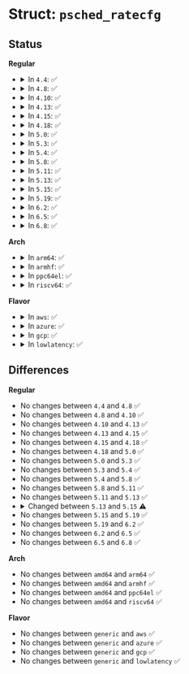 # Struct: <code>psched_ratecfg</code>

## Status
<b>Regular</b>
<ul>
<li>
<details>
<summary>In <code>4.4</code>: ✅</summary>

```c
struct psched_ratecfg {
    u64 rate_bytes_ps;
    u32 mult;
    u16 overhead;
    u8 linklayer;
    u8 shift;
};
```
</details>
</li>
<li>
<details>
<summary>In <code>4.8</code>: ✅</summary>

```c
struct psched_ratecfg {
    u64 rate_bytes_ps;
    u32 mult;
    u16 overhead;
    u8 linklayer;
    u8 shift;
};
```
</details>
</li>
<li>
<details>
<summary>In <code>4.10</code>: ✅</summary>

```c
struct psched_ratecfg {
    u64 rate_bytes_ps;
    u32 mult;
    u16 overhead;
    u8 linklayer;
    u8 shift;
};
```
</details>
</li>
<li>
<details>
<summary>In <code>4.13</code>: ✅</summary>

```c
struct psched_ratecfg {
    u64 rate_bytes_ps;
    u32 mult;
    u16 overhead;
    u8 linklayer;
    u8 shift;
};
```
</details>
</li>
<li>
<details>
<summary>In <code>4.15</code>: ✅</summary>

```c
struct psched_ratecfg {
    u64 rate_bytes_ps;
    u32 mult;
    u16 overhead;
    u8 linklayer;
    u8 shift;
};
```
</details>
</li>
<li>
<details>
<summary>In <code>4.18</code>: ✅</summary>

```c
struct psched_ratecfg {
    u64 rate_bytes_ps;
    u32 mult;
    u16 overhead;
    u8 linklayer;
    u8 shift;
};
```
</details>
</li>
<li>
<details>
<summary>In <code>5.0</code>: ✅</summary>

```c
struct psched_ratecfg {
    u64 rate_bytes_ps;
    u32 mult;
    u16 overhead;
    u8 linklayer;
    u8 shift;
};
```
</details>
</li>
<li>
<details>
<summary>In <code>5.3</code>: ✅</summary>

```c
struct psched_ratecfg {
    u64 rate_bytes_ps;
    u32 mult;
    u16 overhead;
    u8 linklayer;
    u8 shift;
};
```
</details>
</li>
<li>
<details>
<summary>In <code>5.4</code>: ✅</summary>

```c
struct psched_ratecfg {
    u64 rate_bytes_ps;
    u32 mult;
    u16 overhead;
    u8 linklayer;
    u8 shift;
};
```
</details>
</li>
<li>
<details>
<summary>In <code>5.8</code>: ✅</summary>

```c
struct psched_ratecfg {
    u64 rate_bytes_ps;
    u32 mult;
    u16 overhead;
    u8 linklayer;
    u8 shift;
};
```
</details>
</li>
<li>
<details>
<summary>In <code>5.11</code>: ✅</summary>

```c
struct psched_ratecfg {
    u64 rate_bytes_ps;
    u32 mult;
    u16 overhead;
    u8 linklayer;
    u8 shift;
};
```
</details>
</li>
<li>
<details>
<summary>In <code>5.13</code>: ✅</summary>

```c
struct psched_ratecfg {
    u64 rate_bytes_ps;
    u32 mult;
    u16 overhead;
    u8 linklayer;
    u8 shift;
};
```
</details>
</li>
<li>
<details>
<summary>In <code>5.15</code>: ✅</summary>

```c
struct psched_ratecfg {
    u64 rate_bytes_ps;
    u32 mult;
    u16 overhead;
    u16 mpu;
    u8 linklayer;
    u8 shift;
};
```
</details>
</li>
<li>
<details>
<summary>In <code>5.19</code>: ✅</summary>

```c
struct psched_ratecfg {
    u64 rate_bytes_ps;
    u32 mult;
    u16 overhead;
    u16 mpu;
    u8 linklayer;
    u8 shift;
};
```
</details>
</li>
<li>
<details>
<summary>In <code>6.2</code>: ✅</summary>

```c
struct psched_ratecfg {
    u64 rate_bytes_ps;
    u32 mult;
    u16 overhead;
    u16 mpu;
    u8 linklayer;
    u8 shift;
};
```
</details>
</li>
<li>
<details>
<summary>In <code>6.5</code>: ✅</summary>

```c
struct psched_ratecfg {
    u64 rate_bytes_ps;
    u32 mult;
    u16 overhead;
    u16 mpu;
    u8 linklayer;
    u8 shift;
};
```
</details>
</li>
<li>
<details>
<summary>In <code>6.8</code>: ✅</summary>

```c
struct psched_ratecfg {
    u64 rate_bytes_ps;
    u32 mult;
    u16 overhead;
    u16 mpu;
    u8 linklayer;
    u8 shift;
};
```
</details>
</li>
</ul>
<b>Arch</b>
<ul>
<li>
<details>
<summary>In <code>arm64</code>: ✅</summary>

```c
struct psched_ratecfg {
    u64 rate_bytes_ps;
    u32 mult;
    u16 overhead;
    u8 linklayer;
    u8 shift;
};
```
</details>
</li>
<li>
<details>
<summary>In <code>armhf</code>: ✅</summary>

```c
struct psched_ratecfg {
    u64 rate_bytes_ps;
    u32 mult;
    u16 overhead;
    u8 linklayer;
    u8 shift;
};
```
</details>
</li>
<li>
<details>
<summary>In <code>ppc64el</code>: ✅</summary>

```c
struct psched_ratecfg {
    u64 rate_bytes_ps;
    u32 mult;
    u16 overhead;
    u8 linklayer;
    u8 shift;
};
```
</details>
</li>
<li>
<details>
<summary>In <code>riscv64</code>: ✅</summary>

```c
struct psched_ratecfg {
    u64 rate_bytes_ps;
    u32 mult;
    u16 overhead;
    u8 linklayer;
    u8 shift;
};
```
</details>
</li>
</ul>
<b>Flavor</b>
<ul>
<li>
<details>
<summary>In <code>aws</code>: ✅</summary>

```c
struct psched_ratecfg {
    u64 rate_bytes_ps;
    u32 mult;
    u16 overhead;
    u8 linklayer;
    u8 shift;
};
```
</details>
</li>
<li>
<details>
<summary>In <code>azure</code>: ✅</summary>

```c
struct psched_ratecfg {
    u64 rate_bytes_ps;
    u32 mult;
    u16 overhead;
    u8 linklayer;
    u8 shift;
};
```
</details>
</li>
<li>
<details>
<summary>In <code>gcp</code>: ✅</summary>

```c
struct psched_ratecfg {
    u64 rate_bytes_ps;
    u32 mult;
    u16 overhead;
    u8 linklayer;
    u8 shift;
};
```
</details>
</li>
<li>
<details>
<summary>In <code>lowlatency</code>: ✅</summary>

```c
struct psched_ratecfg {
    u64 rate_bytes_ps;
    u32 mult;
    u16 overhead;
    u8 linklayer;
    u8 shift;
};
```
</details>
</li>
</ul>

## Differences
<b>Regular</b>
<ul>
<li>
No changes between <code>4.4</code> and <code>4.8</code> ✅
</li>
<li>
No changes between <code>4.8</code> and <code>4.10</code> ✅
</li>
<li>
No changes between <code>4.10</code> and <code>4.13</code> ✅
</li>
<li>
No changes between <code>4.13</code> and <code>4.15</code> ✅
</li>
<li>
No changes between <code>4.15</code> and <code>4.18</code> ✅
</li>
<li>
No changes between <code>4.18</code> and <code>5.0</code> ✅
</li>
<li>
No changes between <code>5.0</code> and <code>5.3</code> ✅
</li>
<li>
No changes between <code>5.3</code> and <code>5.4</code> ✅
</li>
<li>
No changes between <code>5.4</code> and <code>5.8</code> ✅
</li>
<li>
No changes between <code>5.8</code> and <code>5.11</code> ✅
</li>
<li>
No changes between <code>5.11</code> and <code>5.13</code> ✅
</li>
<li>
<details>
<summary>Changed between <code>5.13</code> and <code>5.15</code> ⚠️</summary>
<ul>
<li>
<b>Field added. </b>
<code>u16 mpu</code>
</li>
</ul>
</details>
</li>
<li>
No changes between <code>5.15</code> and <code>5.19</code> ✅
</li>
<li>
No changes between <code>5.19</code> and <code>6.2</code> ✅
</li>
<li>
No changes between <code>6.2</code> and <code>6.5</code> ✅
</li>
<li>
No changes between <code>6.5</code> and <code>6.8</code> ✅
</li>
</ul>
<b>Arch</b>
<ul>
<li>
No changes between <code>amd64</code> and <code>arm64</code> ✅
</li>
<li>
No changes between <code>amd64</code> and <code>armhf</code> ✅
</li>
<li>
No changes between <code>amd64</code> and <code>ppc64el</code> ✅
</li>
<li>
No changes between <code>amd64</code> and <code>riscv64</code> ✅
</li>
</ul>
<b>Flavor</b>
<ul>
<li>
No changes between <code>generic</code> and <code>aws</code> ✅
</li>
<li>
No changes between <code>generic</code> and <code>azure</code> ✅
</li>
<li>
No changes between <code>generic</code> and <code>gcp</code> ✅
</li>
<li>
No changes between <code>generic</code> and <code>lowlatency</code> ✅
</li>
</ul>
